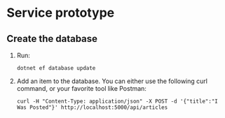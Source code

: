 # Service prototype

## Create the database 

1. Run: 

    `dotnet ef database update`

1. Add an item to the database. You can either use the following curl command, or your favorite tool like Postman:

    `
    curl -H "Content-Type: application/json" -X POST -d '{"title":"I Was Posted"}' http://localhost:5000/api/articles
    `